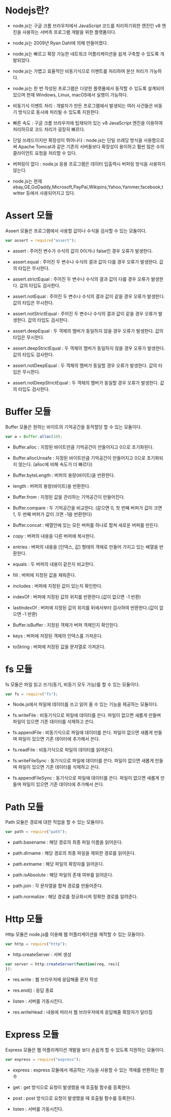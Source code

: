# Nodejs란?

- node.js는 구글 크롬 브라우저에서 JavaScript 코드를 처리하기위한 엔진인 v8 엔진을 사용하는 서버측 프로그램 개발을 위한 플랫폼이다.

- node.js는 2009년 Ryan Dahl에 의해 만들어졌다.

- node.js는 빠르고 확장 가능한 네트워크 어플리케이션을 쉽게 구축할 수 있도록 개발되었다.

- node.js는 가볍고 효율적인 비동기식으로 이벤트를 처리하여 분산 처리가 가능하다.

- node.js는 한 번 작성된 프로그램은 다양한 플랫폼에서 동작할 수 있도록 설계되어 있으며 현재 Windows, Linux, macOS에서 실행이 가능하다.

- 비동기식 이벤트 처리 : 개발자가 만든 프로그램에서 발생되는 여러 사건들은 비동기 방식으로 동시에 처리될 수 있도록 지원한다.

- 빠른 속도 : 구글 크롬 브라우저에 탑재되어 있는 v8 JavaScript 엔진을 이용하여 처리하므로 코드 처리가 굉장히 빠르다.

- 단일 쓰레드이지만 확장성이 뛰어나다 : node.js는 단일 쓰레딩 방식을 사용함으로써 Apache Tomcat과 같은 기존의 서버들보다 확장성이 용이하고 훨씬 많은 수의 클라이언트 요청을 처리할 수 있다.

- 버퍼링이 없다 : node.js 응용 프로그램은 데이터 입출력시 버퍼링 방식을 사용하지 않는다.

- node.js는 현재 ebay,GE,GoDaddy,Microsoft,PayPal,Wikipins,Yahoo,Yammer,facebook,twitter 등에서 사용되어지고 있다.   

# Assert 모듈

Assert 모듈은 프로그램에서 사용할 값이나 수식을 검사할 수 있는 모듈이다.

```javascript
var assert = require("assert");
```

- assert : 주어진 변수가 수식의 값이 0이거나 false인 경우 오류가 발생한다.

- assert.equal : 주어진 두 변수나 수식의 결과 값이 다를 경우 오류가 발생한다. 값의 타입은 무시한다.

- assert.strictEqual : 주어진 두 변수나 수식의 결과 값이 다를 경우 오류가 발생한다. 값의 타입도 검사한다.

- assert.notEqual : 주어진 두 변수나 수식의 결과 값이 같을 경우 오류가 발생한다. 값의 타입은 무시한다.

- assert.notStrictEqual : 주어진 두 변수나 수식의 결과 값이 같을 경우 오류가 발생한다. 값의 타입도 검사한다.

- assert.deepEqual : 두 객체의 멤버가 동일하지 않을 경우 오류가 발생한다. 값의 타입은 무시한다.

- assert.deepStrictEqual : 두 객체의 멤버가 동일하지 않을 경우 오류가 발생한다. 값의 타입도 검사한다.

- assert.notDeepEqual : 두 객체의 멤버가 동일할 경우 오류가 발생한다. 값의 타입은 무시한다.

- assert.notDeepStrictEqual : 두 객체의 멤버가 동일할 경우 오류가 발생한다. 값의 타입도 검사한다.


# Buffer 모듈

Buffer 모듈은 원하는 바이트의 기억공간을 동적할당 할 수 있는 모듈이다.

```Javascript
var a = Buffer.alloc(10);
```

- Buffer.alloc : 지정된 바이트만큼 기억공간이 만들어지고 0으로 초기화된다.

- Buffer.allocUnsafe : 지정된 바이트만큼 기억공간이 만들어지고 0으로 초기화되지 않는다. (alloc에 비해 속도가 더 빠르다)

- Buffer.byteLength : 버퍼의 용량(바이트)을 반환한다.

- length : 버퍼의 용량(바이트)을 반환한다.

- Buffer.from : 지정된 값을 관리하는 기억공간이 만들어진다.

- Buffer.compare : 두 기억공간을 비교한다. (같으면 0, 첫 번째 버퍼가 값이 크면 1, 두 번째 버퍼가 값이 크면 -1을 반환한다)

- Buffer.concat : 배열안에 있는 모든 버퍼를 하나로 합쳐 새로운 버퍼를 만든다.

- copy : 버퍼의 내용을 다른 버퍼에 복사한다.

- entries : 버퍼의 내용을 [인덱스, 값] 형태의 객체로 만들어 가지고 있는 배열을 반환한다.

- equals : 두 버퍼의 내용이 같은지 비교한다.

- fill : 버퍼에 지정된 값을 채워준다.

- includes : 버퍼에 지정된 값이 있는지 확인한다.

- indexOf : 버퍼에 지정된 값의 위치를 반환한다.(값이 없으면 -1 반환)

- lastIndexOf : 버퍼에 지정된 값의 위치를 뒤에서부터 검사하여 반환한다.(값이 없으면 -1 반환)

- Buffer.isBuffer : 지정된 객체가 버퍼 객체인지 확인한다.

- keys : 버퍼에 저장된 객체의 인덱스를 가져온다.

- toString : 버퍼에 저장된 값을 문자열로 가져온다.

# fs 모듈

fs 모듈은 파일 읽고 쓰기(동기, 비동기 모두 가능)를 할 수 있는 모듈이다.

```javascript
var fs = require("fs");
```

- Node.js에서 파일에 데이터를 쓰고 읽어 올 수 있는 기능을 제공하는 모듈이다.

- fs.writeFile : 비동기식으로 파일에 데이터를 쓴다. 파일이 없으면 새롭게 만들며 파일이 있으면 기존 데이터를 삭제하고 쓴다.

- fs.appendFile : 비동기식으로 파일에 데이터를 쓴다. 파일이 없으면 새롭게 만들며 파일이 있으면 기존 데이터에 추가해서 쓴다.

- fs.readFile : 비동기식으로 파일의 데이터를 읽어온다.

- fs.writeFileSync : 동기식으로 파일에 데이터를 쓴다. 파일이 없으면 새롭게 만들며 파일이 있으면 기존 데이터를 삭제하고 쓴다.

- fs.appendFileSync : 동기식으로 파일에 데이터를 쓴다. 파일이 없으면 새롭게 만들며 파일이 있으면 기존 데이터에 추가해서 쓴다.

# Path 모듈 

Path 모듈은 경로에 대한 직업을 할 수 있는 모듈이다.

```javascript
var path = require("path");
```

- path.basename : 해당 경로의 최종 파일 이름을 읽어온다.

- path.dirname : 해당 경로의 최종 파일을 제외한 경로를 읽어온다.

- path.extname : 해당 파일의 확장자를 읽어온다.

- path.isAbsolute : 해당 파일의 존재 여부를 읽어온다.

- path.join : 각 문자열을 합쳐 경로를 만들어준다.

- path.normalize : 해당 경로를 정규화시켜 정확한 경로를 알려준다.

# Http 모듈

Http 모듈은 node.js를 이용해 웹 어플리케이션을 제작할 수 있는 모듈이다.

```javascript
var http = require("http");
```

- http.createServer : 서버 생성 

```javascript
var server = http.createServer(function(req, res){
});
```

- res.write : 웹 브라우저에 응답해줄 문자 작성

- res.end() : 응답 종료

- listen : 서버를 가동시킨다.

- res.writeHead : 내용에 따라서 웹 브라우저에게 응답해줄 확장자가 달라짐

# Express 모듈

Express 모듈은 웹 어플리케이션 개발을 보다 손쉽게 할 수 있도록 지원하는 모듈이다.

```javascript
var express = require("express");
```

- express : express 모듈에서 제공하는 기능을 사용할 수 있는 객체를 반환하는 함수

- get : get 방식으로 요청이 발생했을 때 호출될 함수를 등록한다.

- post : post 방식으로 요청이 발생했을 때 호출될 함수를 등록한다.

- listen : 서버를 가동시킨다.


